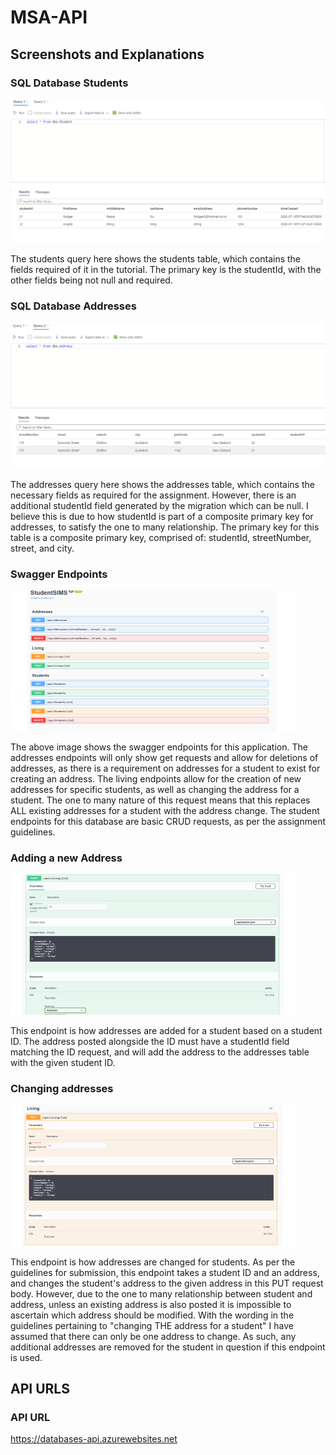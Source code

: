 # MSA-API

## Screenshots and Explanations

### SQL Database Students
![alt-text](https://github.com/RodgerRG/MSA-API/blob/master/screenshots/database_students.png)

The students query here shows the students table, which contains the fields required of it in the tutorial. The primary key is the studentId, with the other fields being not null and required.

### SQL Database Addresses
![alt-text](https://github.com/RodgerRG/MSA-API/blob/master/screenshots/database_addresses.png)

The addresses query here shows the addresses table, which contains the necessary fields as required for the assignment. However, there is an additional studentId field generated by the migration which can be null. I believe this is due to how studentId is part of a composite primary key for addresses, to satisfy the one to many relationship. The primary key for this table is a composite primary key, comprised of: studentId, streetNumber, street, and city.

### Swagger Endpoints
![alt-text](https://github.com/RodgerRG/MSA-API/blob/master/screenshots/API_all_endpoints.png)

The above image shows the swagger endpoints for this application. The addresses endpoints will only show get requests and allow for deletions of addresses, as there is a requirement on addresses for a student to exist for creating an address. The living endpoints allow for the creation of new addresses for specific students, as well as changing the address for a student. The one to many nature of this request means that this replaces ALL existing addresses for a student with the address change. The student endpoints for this database are basic CRUD requests, as per the assignment guidelines.

### Adding a new Address
![alt-text](https://github.com/RodgerRG/MSA-API/blob/master/screenshots/API_post_address.png)

This endpoint is how addresses are added for a student based on a student ID. The address posted alongside the ID must have a studentId field matching the ID request, and will add  the address to the addresses table with the given student ID.

### Changing addresses
![alt-text](https://github.com/RodgerRG/MSA-API/blob/master/screenshots/API_put_address.png)

This endpoint is how addresses are changed for students. As per the guidelines for submission, this endpoint takes a student ID and an address, and changes the student's address to the given address in this PUT request body. However, due to the one to many relationship between student and address, unless an existing address is also posted it is impossible to ascertain which address should be modified. With  the wording in the guidelines pertaining to "changing THE address for a student" I have assumed that there can only be one address to change. As such, any additional addresses are removed for the student in question if this endpoint is used.

## API URLS
### API URL
https://databases-api.azurewebsites.net

